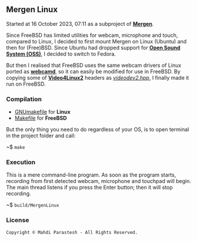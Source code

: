 ## Mergen Linux

Started at 16 October 2023, 07:11 as a subproject of [**Mergen**](https://github.com/fulcrum6378/mergen_android).

Since FreeBSD has limited utilities for webcam, microphone and touch, compared to Linux,
I decided to first mount Mergen on Linux (Ubuntu) and then for (Free)BSD.
Since Ubuntu had dropped support for [**Open Sound System (OSS)**](https://en.wikipedia.org/wiki/Open_Sound_System),
I decided to switch to Fedora.

But then I realised that FreeBSD uses the same webcam drivers of Linux
ported as [**webcamd**](https://github.com/hselasky/webcamd), so it can easily be modified for use in FreeBSD.
By copying some of [**Video4Linux2**](https://en.wikipedia.org/wiki/Video4Linux) headers
as [*videodev2.hpp*](vis/videodev2.hpp), I finally made it run on FreeBSD.

### Compilation

- [GNUmakefile](GNUmakefile) for **Linux**
- [Makefile](Makefile) for **FreeBSD**

But the only thing you need to do regardless of your OS, is to open terminal in the project folder and call:

~$ `make`

### Execution

This is a mere command-line program. As soon as the program starts,
recording from first detected webcam, microphone and touchpad will begin.
The main thread listens if you press the Enter button; then it will stop recording.

~$ `build/MergenLinux`

### License

```
Copyright © Mahdi Parastesh - All Rights Reserved.
```
